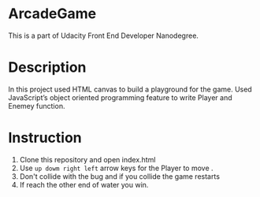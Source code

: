# ArcadeGame
This is a part of Udacity Front End Developer Nanodegree.  

# Description
In this project used HTML canvas to build a playground for the game. Used JavaScript’s object oriented programming feature to write Player and Enemey function.  

# Instruction 
1. Clone this repository and open index.html 
2. Use `up dowm right left` arrow keys for the Player to move .
3. Don't collide with the bug and if you collide the game restarts 
4. If reach the other end of water you win.
